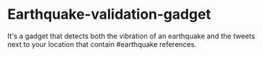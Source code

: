 # Earthquake-validation-gadget
It's a gadget that detects both the vibration of an earthquake and the tweets next to your location that contain #earthquake references.
